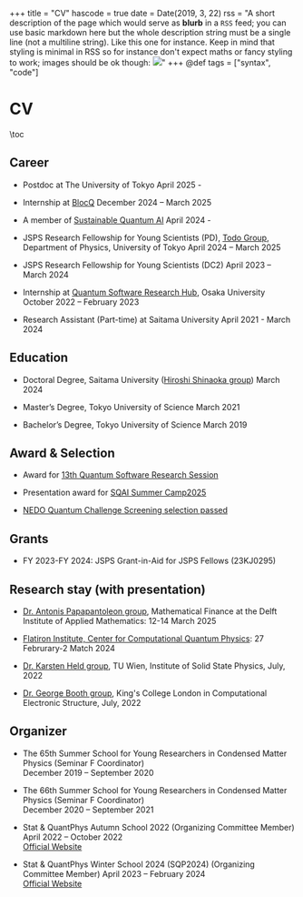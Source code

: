 +++
title = "CV"
hascode = true
date = Date(2019, 3, 22)
rss = "A short description of the page which would serve as **blurb** in a `RSS` feed; you can use basic markdown here but the whole description string must be a single line (not a multiline string). Like this one for instance. Keep in mind that styling is minimal in RSS so for instance don't expect maths or fancy styling to work; images should be ok though: ![](https://upload.wikimedia.org/wikipedia/en/3/32/Rick_and_Morty_opening_credits.jpeg)"
+++
@def tags = ["syntax", "code"]

# CV

\toc

## Career 

- Postdoc at The University of Tokyo
  April 2025 - 

- Internship at [BlocQ](https://www.blocqinc.com/)
  December 2024 – March 2025  

- A member of [Sustainable Quantum AI](https://sqai.jp) 
  April 2024 -

- JSPS Research Fellowship for Young Scientists (PD), [Todo Group](https://exa.phys.s.u-tokyo.ac.jp/ja), Department of Physics, University of Tokyo
  April 2024 – March 2025  
  
- JSPS Research Fellowship for Young Scientists (DC2)
  April 2023 – March 2024  
  
- Internship at [Quantum Software Research Hub](https://qsrh.jp/seminar/), Osaka University
  October 2022 – February 2023  
  
- Research Assistant (Part-time) at Saitama University
  April 2021 - March 2024

## Education

- Doctoral Degree, Saitama University ([Hiroshi Shinaoka group](https://shinaoka.sakura.ne.jp))
  March 2024  

- Master’s Degree, Tokyo University of Science
  March 2021  

- Bachelor’s Degree, Tokyo University of Science
  March 2019  
  

## Award & Selection
- Award for [13th Quantum Software Research Session](https://www.ipsj.or.jp/award/qs-award1.html)

- Presentation award for [SQAI Summer Camp2025](https://sqai.jp/event/5396/)

- [NEDO Quantum Challenge Screening selection passed](https://qc-challenge.nedo.go.jp)
## Grants
- FY 2023-FY 2024: JSPS Grant-in-Aid for JSPS Fellows (23KJ0295)

## Research stay (with presentation)
- [Dr. Antonis Papapantoleon group]((https://fa.ewi.tudelft.nl/~apapapantoleon/index.html)), Mathematical Finance at the Delft Institute of Applied Mathematics: 12-14 March 2025

- [Flatiron Institute, Center for Computational Quantum Physics](https://www.simonsfoundation.org/flatiron/center-for-computational-quantum-physics/): 27 Februrary-2 Match 2024

- [Dr. Karsten Held group](https://www.tuwien.at/en/phy/ifp/theory), TU Wien, Institute of Solid State Physics, July, 2022

- [Dr. George Booth group](https://www.boothgroupresearch.com/index.html), King's College London in Computational Electronic Structure, July, 2022


## Organizer
- The 65th Summer School for Young Researchers in Condensed Matter Physics (Seminar F Coordinator)  
  December 2019 – September 2020

- The 66th Summer School for Young Researchers in Condensed Matter Physics (Seminar F Coordinator)  
  December 2020 – September 2021

- Stat & QuantPhys Autumn School 2022 (Organizing Committee Member)  
  April 2022 – October 2022  
  [Official Website](http://hatano-lab.iis.u-tokyo.ac.jp/manami/SQP2022/index_jp.html)

- Stat & QuantPhys Winter School 2024 (SQP2024) (Organizing Committee Member)
  April 2023 – February 2024  
  [Official Website](http://hatano-lab.iis.u-tokyo.ac.jp/norihiro/SQP2024/index.html)

